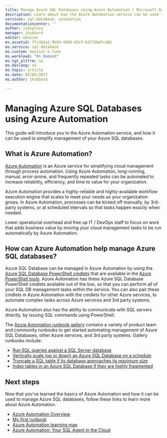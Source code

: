 ```yaml
---
title: Manage Azure SQL Databases using Azure Automation | Microsoft Docs
description: Learn about how the Azure Automation service can be used to manage Azure SQL databases at scale.
services: sql-database, automation
documentationcenter: ''
author: jodoglevy
manager: jhubbard
editor: monicar
ms.assetid: 77c262a1-9b93-456d-b3c7-b2f23bdfcd61
ms.service: sql-database
ms.custom: monitor & tune
ms.workload: "On Demand"
ms.tgt_pltfrm: na
ms.devlang: na
ms.topic: article
ms.date: 02/03/2017
ms.author: jhubbard

---
```

# Managing Azure SQL Databases using Azure Automation
This guide will introduce you to the Azure Automation service, and how it can be used to simplify management of your Azure SQL databases.

## What is Azure Automation?
[Azure Automation](https://azure.microsoft.com/services/automation/) is an Azure service for simplifying cloud management through process automation. Using Azure Automation, long-running, manual, error-prone, and frequently repeated tasks can be automated to increase reliability, efficiency, and time to value for your organization.

Azure Automation provides a highly-reliable and highly-available workflow execution engine that scales to meet your needs as your organization grows. In Azure Automation, processes can be kicked off manually, by 3rd-party systems, or at scheduled intervals so that tasks happen exactly when needed.

Lower operational overhead and free up IT / DevOps staff to focus on work that adds business value by moving your cloud management tasks to be run automatically by Azure Automation.

## How can Azure Automation help manage Azure SQL databases?
Azure SQL Database can be managed in Azure Automation by using the [Azure SQL Database PowerShell cmdlets](https://docs.microsoft.com/powershell/servicemanagement/azure.sqldatabase/v1.6.1/azure.sqldatabase/) that are available in the [Azure PowerShell tools](/powershell/azure/overview). Azure Automation has these Azure SQL Database PowerShell cmdlets available out of the box, so that you can perform all of your SQL DB management tasks within the service. You can also pair these cmdlets in Azure Automation with the cmdlets for other Azure services, to automate complex tasks across Azure services and 3rd party systems.

Azure Automation also has the ability to communicate with SQL servers directly, by issuing SQL commands using PowerShell.

The [Azure Automation runbook gallery](https://azure.microsoft.com/blog/2014/10/07/introducing-the-azure-automation-runbook-gallery/) contains a variety of product team and community runbooks to get started automating management of Azure SQL Databases, other Azure services, and 3rd party systems. Gallery runbooks include:

* [Run SQL queries against a SQL Server database](https://gallery.technet.microsoft.com/scriptcenter/How-to-use-a-SQL-Command-be77f9d2)
* [Vertically scale (up or down) an Azure SQL Database on a schedule](https://gallery.technet.microsoft.com/scriptcenter/Azure-SQL-Database-e957354f)
* [Truncate a SQL table if its database approaches its maximum size](https://gallery.technet.microsoft.com/scriptcenter/Azure-Automation-Your-SQL-30f8736b)
* [Index tables in an Azure SQL Database if they are highly fragmented](https://gallery.technet.microsoft.com/scriptcenter/Indexes-tables-in-an-Azure-73a2a8ea)

## Next steps
Now that you've learned the basics of Azure Automation and how it can be used to manage Azure SQL databases, follow these links to learn more about Azure Automation.

* [Azure Automation Overview](../automation/automation-intro.md)
* [My first runbook](../automation/automation-first-runbook-graphical.md)
* [Azure Automation learning map](https://azure.microsoft.com/documentation/learning-paths/automation/)
* [Azure Automation: Your SQL Agent in the Cloud](https://azure.microsoft.com/blog/2014/06/26/azure-automation-your-sql-agent-in-the-cloud/) 

